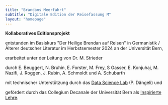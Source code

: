 ```yaml
---
title: "Brandans Meerfahrt"
subtitle: "Digitale Edition der Reisefassung M"
layout: "homepage"
---
```


**Kollaboratives Editionsprojekt**

entstanden im Basiskurs "Der Heilige Brendan auf Reisen" in Germanistik / Älterer deutscher Literatur im Herbstsemester 2024 an der Universität Bern,

erarbeitet unter der Leitung von Dr. M. Strieder

durch E. Beuggert, N. Bruhin, E. Forster, M. Frey, S Gasser, E. Konjuhaj, M. Nazifi, J. Roggen, J. Rubin, A. Schmoldt und A. Schubarth

mit technischer Unterstützung durch das [Data Science Lab](https://dsl.unibe.ch) (P. Dängeli) und

gefördert durch das Collegium Decanale der Universität Bern als [Inspirierte Lehre](https://www.philhist.unibe.ch/ueber_uns/finanzielle_unterstuetzung/inspirierte_lehre/index_ger.html).
